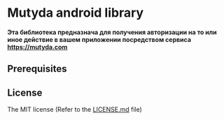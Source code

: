 # Mutyda android library
**Эта библиотека предназнача для получения авторизации на то или иное действие в вашем приложении посредством сервиса https://mutyda.com**

## Prerequisites

## License

The MIT license (Refer to the [LICENSE.md][license] file)

 [license]: https://github.com/libgit2/libgit2sharp/blob/master/LICENSE.md
